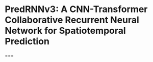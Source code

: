 # PredRNNv3: A CNN-Transformer Collaborative Recurrent Neural Network for Spatiotemporal Prediction
===
